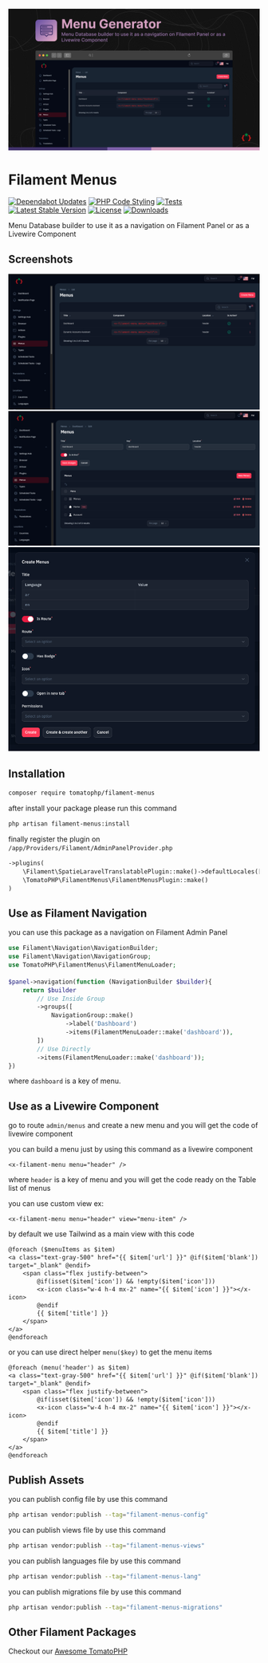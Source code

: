 ![Screenshot](https://raw.githubusercontent.com/tomatophp/filament-menus/master/arts/3x1io-tomato-menus.jpg)

# Filament Menus

[![Dependabot Updates](https://github.com/tomatophp/filament-menus/actions/workflows/dependabot/dependabot-updates/badge.svg)](https://github.com/tomatophp/filament-menus/actions/workflows/dependabot/dependabot-updates)
[![PHP Code Styling](https://github.com/tomatophp/filament-menus/actions/workflows/fix-php-code-styling.yml/badge.svg)](https://github.com/tomatophp/filament-menus/actions/workflows/fix-php-code-styling.yml)
[![Tests](https://github.com/tomatophp/filament-menus/actions/workflows/tests.yml/badge.svg)](https://github.com/tomatophp/filament-menus/actions/workflows/tests.yml)
[![Latest Stable Version](https://poser.pugx.org/tomatophp/filament-menus/version.svg)](https://packagist.org/packages/tomatophp/filament-menus)
[![License](https://poser.pugx.org/tomatophp/filament-menus/license.svg)](https://packagist.org/packages/tomatophp/filament-menus)
[![Downloads](https://poser.pugx.org/tomatophp/filament-menus/d/total.svg)](https://packagist.org/packages/tomatophp/filament-menus)

Menu Database builder to use it as a navigation on Filament Panel or as a Livewire Component

## Screenshots

![Menus List](https://raw.githubusercontent.com/tomatophp/filament-menus/master/arts/resource.png)
![Edit Menu](https://raw.githubusercontent.com/tomatophp/filament-menus/master/arts/edit.png)
![Menu Items](https://raw.githubusercontent.com/tomatophp/filament-menus/master/arts/create-item.png)

## Installation

```bash
composer require tomatophp/filament-menus
```
after install your package please run this command

```bash
php artisan filament-menus:install
```

finally register the plugin on `/app/Providers/Filament/AdminPanelProvider.php`

```php
->plugins(
    \Filament\SpatieLaravelTranslatablePlugin::make()->defaultLocales(['en', 'ar'])
    \TomatoPHP\FilamentMenus\FilamentMenusPlugin::make()
)
```

## Use as Filament Navigation

you can use this package as a navigation on Filament Admin Panel

```php
use Filament\Navigation\NavigationBuilder;
use Filament\Navigation\NavigationGroup;
use TomatoPHP\FilamentMenus\FilamentMenuLoader;

$panel->navigation(function (NavigationBuilder $builder){
    return $builder
        // Use Inside Group
        ->groups([
            NavigationGroup::make()
                ->label('Dashboard')
                ->items(FilamentMenuLoader::make('dashboard')),
        ])
        // Use Directly
        ->items(FilamentMenuLoader::make('dashboard'));
})
```

where `dashboard` is a key of menu.

## Use as a Livewire Component

go to route `admin/menus` and create a new menu and you will get the code of livewire component

you can build a menu just by using this command as a livewire component

```blade 
<x-filament-menu menu="header" />
```

where `header` is a key of menu and you will get the code ready on the Table list of menus

you can use custom view ex:

```blade 
<x-filament-menu menu="header" view="menu-item" />
```

by default we use Tailwind as a main view with this code

```blade
@foreach ($menuItems as $item)
<a class="text-gray-500" href="{{ $item['url'] }}" @if($item['blank']) target="_blank" @endif>
    <span class="flex justify-between">
        @if(isset($item['icon']) && !empty($item['icon']))
        <x-icon class="w-4 h-4 mx-2" name="{{ $item['icon'] }}"></x-icon>
        @endif
        {{ $item['title'] }}
    </span>
</a>
@endforeach
```

or you can use direct helper `menu($key)` to get the menu items

```blade
@foreach (menu('header') as $item)
<a class="text-gray-500" href="{{ $item['url'] }}" @if($item['blank']) target="_blank" @endif>
    <span class="flex justify-between">
        @if(isset($item['icon']) && !empty($item['icon']))
        <x-icon class="w-4 h-4 mx-2" name="{{ $item['icon'] }}"></x-icon>
        @endif
        {{ $item['title'] }}
    </span>
</a>
@endforeach
```

## Publish Assets

you can publish config file by use this command

```bash
php artisan vendor:publish --tag="filament-menus-config"
```

you can publish views file by use this command

```bash
php artisan vendor:publish --tag="filament-menus-views"
```

you can publish languages file by use this command

```bash
php artisan vendor:publish --tag="filament-menus-lang"
```

you can publish migrations file by use this command

```bash
php artisan vendor:publish --tag="filament-menus-migrations"
```

## Other Filament Packages

Checkout our [Awesome TomatoPHP](https://github.com/tomatophp/awesome)
